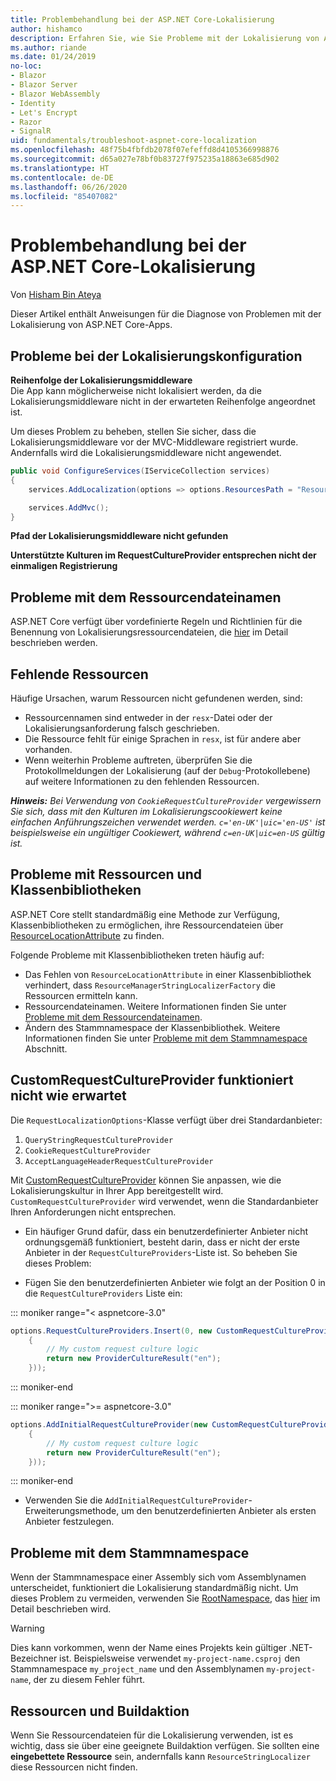 ```yaml
---
title: Problembehandlung bei der ASP.NET Core-Lokalisierung
author: hishamco
description: Erfahren Sie, wie Sie Probleme mit der Lokalisierung von ASP.NET Core-Apps diagnostizieren können.
ms.author: riande
ms.date: 01/24/2019
no-loc:
- Blazor
- Blazor Server
- Blazor WebAssembly
- Identity
- Let's Encrypt
- Razor
- SignalR
uid: fundamentals/troubleshoot-aspnet-core-localization
ms.openlocfilehash: 48f75b4fbfdb2078f07efeffd8d4105366998876
ms.sourcegitcommit: d65a027e78bf0b83727f975235a18863e685d902
ms.translationtype: HT
ms.contentlocale: de-DE
ms.lasthandoff: 06/26/2020
ms.locfileid: "85407082"
---
```

# <a name="troubleshoot-aspnet-core-localization"></a>Problembehandlung bei der ASP.NET Core-Lokalisierung

Von [Hisham Bin Ateya](https://github.com/hishamco)

Dieser Artikel enthält Anweisungen für die Diagnose von Problemen mit der Lokalisierung von ASP.NET Core-Apps.

## <a name="localization-configuration-issues"></a>Probleme bei der Lokalisierungskonfiguration

**Reihenfolge der Lokalisierungsmiddleware**  
Die App kann möglicherweise nicht lokalisiert werden, da die Lokalisierungsmiddleware nicht in der erwarteten Reihenfolge angeordnet ist.

Um dieses Problem zu beheben, stellen Sie sicher, dass die Lokalisierungsmiddleware vor der MVC-Middleware registriert wurde. Andernfalls wird die Lokalisierungsmiddleware nicht angewendet.

```csharp
public void ConfigureServices(IServiceCollection services)
{
    services.AddLocalization(options => options.ResourcesPath = "Resources");

    services.AddMvc();
}
```

**Pfad der Lokalisierungsmiddleware nicht gefunden**

**Unterstützte Kulturen im RequestCultureProvider entsprechen nicht der einmaligen Registrierung**  

## <a name="resource-file-naming-issues"></a>Probleme mit dem Ressourcendateinamen

ASP.NET Core verfügt über vordefinierte Regeln und Richtlinien für die Benennung von Lokalisierungsressourcendateien, die [hier](xref:fundamentals/localization?view=aspnetcore-2.2#resource-file-naming) im Detail beschrieben werden.

## <a name="missing-resources"></a>Fehlende Ressourcen

Häufige Ursachen, warum Ressourcen nicht gefundenen werden, sind:

- Ressourcennamen sind entweder in der `resx`-Datei oder der Lokalisierungsanforderung falsch geschrieben.
- Die Ressource fehlt für einige Sprachen in `resx`, ist für andere aber vorhanden.
- Wenn weiterhin Probleme auftreten, überprüfen Sie die Protokollmeldungen der Lokalisierung (auf der `Debug`-Protokollebene) auf weitere Informationen zu den fehlenden Ressourcen.

_**Hinweis:** Bei Verwendung von `CookieRequestCultureProvider` vergewissern Sie sich, dass mit den Kulturen im Lokalisierungscookiewert keine einfachen Anführungszeichen verwendet werden. `c='en-UK'|uic='en-US'` ist beispielsweise ein ungültiger Cookiewert, während `c=en-UK|uic=en-US` gültig ist._

## <a name="resources--class-libraries-issues"></a>Probleme mit Ressourcen und Klassenbibliotheken

ASP.NET Core stellt standardmäßig eine Methode zur Verfügung, Klassenbibliotheken zu ermöglichen, ihre Ressourcendateien über [ResourceLocationAttribute](/dotnet/api/microsoft.extensions.localization.resourcelocationattribute?view=aspnetcore-2.1) zu finden.

Folgende Probleme mit Klassenbibliotheken treten häufig auf:
- Das Fehlen von `ResourceLocationAttribute` in einer Klassenbibliothek verhindert, dass `ResourceManagerStringLocalizerFactory` die Ressourcen ermitteln kann.
- Ressourcendateinamen. Weitere Informationen finden Sie unter [Probleme mit dem Ressourcendateinamen](#resource-file-naming-issues).
- Ändern des Stammnamespace der Klassenbibliothek. Weitere Informationen finden Sie unter [Probleme mit dem Stammnamespace](#root-namespace-issues) Abschnitt.

## <a name="customrequestcultureprovider-doesnt-work-as-expected"></a>CustomRequestCultureProvider funktioniert nicht wie erwartet

Die `RequestLocalizationOptions`-Klasse verfügt über drei Standardanbieter:

1. `QueryStringRequestCultureProvider`
2. `CookieRequestCultureProvider`
3. `AcceptLanguageHeaderRequestCultureProvider`

Mit [CustomRequestCultureProvider](/dotnet/api/microsoft.aspnetcore.localization.customrequestcultureprovider?view=aspnetcore-2.1) können Sie anpassen, wie die Lokalisierungskultur in Ihrer App bereitgestellt wird. `CustomRequestCultureProvider` wird verwendet, wenn die Standardanbieter Ihren Anforderungen nicht entsprechen.

- Ein häufiger Grund dafür, dass ein benutzerdefinierter Anbieter nicht ordnungsgemäß funktioniert, besteht darin, dass er nicht der erste Anbieter in der `RequestCultureProviders`-Liste ist. So beheben Sie dieses Problem:

- Fügen Sie den benutzerdefinierten Anbieter wie folgt an der Position 0 in die `RequestCultureProviders` Liste ein:

::: moniker range="< aspnetcore-3.0"
```csharp
options.RequestCultureProviders.Insert(0, new CustomRequestCultureProvider(async context =>
    {
        // My custom request culture logic
        return new ProviderCultureResult("en");
    }));
```
::: moniker-end

::: moniker range=">= aspnetcore-3.0"
```csharp
options.AddInitialRequestCultureProvider(new CustomRequestCultureProvider(async context =>
    {
        // My custom request culture logic
        return new ProviderCultureResult("en");
    }));
```
::: moniker-end

- Verwenden Sie die `AddInitialRequestCultureProvider`-Erweiterungsmethode, um den benutzerdefinierten Anbieter als ersten Anbieter festzulegen.

## <a name="root-namespace-issues"></a>Probleme mit dem Stammnamespace

Wenn der Stammnamespace einer Assembly sich vom Assemblynamen unterscheidet, funktioniert die Lokalisierung standardmäßig nicht. Um dieses Problem zu vermeiden, verwenden Sie [RootNamespace](/dotnet/api/microsoft.extensions.localization.rootnamespaceattribute?view=aspnetcore-2.1), das [hier](xref:fundamentals/localization?view=aspnetcore-2.2#resource-file-naming) im Detail beschrieben wird.

> [!WARNING]
> Dies kann vorkommen, wenn der Name eines Projekts kein gültiger .NET-Bezeichner ist. Beispielsweise verwendet `my-project-name.csproj` den Stammnamespace `my_project_name` und den Assemblynamen `my-project-name`, der zu diesem Fehler führt. 

## <a name="resources--build-action"></a>Ressourcen und Buildaktion

Wenn Sie Ressourcendateien für die Lokalisierung verwenden, ist es wichtig, dass sie über eine geeignete Buildaktion verfügen. Sie sollten eine **eingebettete Ressource** sein, andernfalls kann `ResourceStringLocalizer` diese Ressourcen nicht finden.
